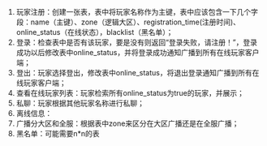 1. 玩家注册：创建一张表，表中将玩家名称作为主键，表中应该包含一下几个字段：name（主键）、zone（逻辑大区）、registration_time(注册时间)、online_status（在线状态），blacklist（黑名单）；
2. 登录：检查表中是否有该玩家，要是没有则返回“登录失败，请注册！”，登录成功以后修改表中online_status，并将登录成功通知广播到所有在线玩家客户端；
3. 登出：玩家选择登出，修改表中online_status，将退出登录通知广播到所有在线玩家客户端；
4. 查看在线玩家列表：玩家检索所有online_status为true的玩家，并展示；
5. 私聊：玩家根据其他玩家名称进行私聊；
6. 离线信息：
7. 广播分大区和全服：根据表中zone来区分在大区广播还是在全服广播；
8. 黑名单：可能需要n*n的表